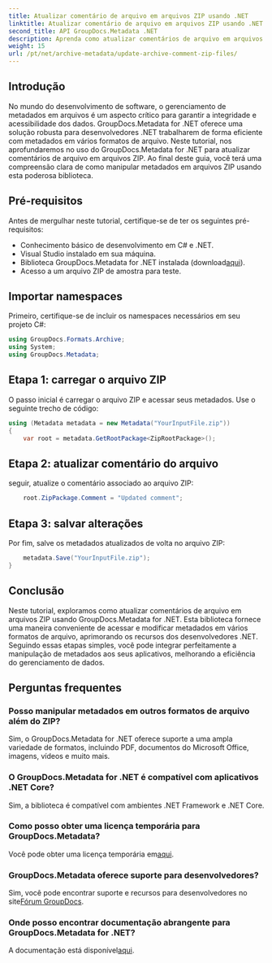 ```yaml
---
title: Atualizar comentário de arquivo em arquivos ZIP usando .NET
linktitle: Atualizar comentário de arquivo em arquivos ZIP usando .NET
second_title: API GroupDocs.Metadata .NET
description: Aprenda como atualizar comentários de arquivo em arquivos ZIP usando GroupDocs.Metadata for .NET. Aprimore o gerenciamento de metadados em aplicativos C# sem esforço.
weight: 15
url: /pt/net/archive-metadata/update-archive-comment-zip-files/
---
```

## Introdução
No mundo do desenvolvimento de software, o gerenciamento de metadados em arquivos é um aspecto crítico para garantir a integridade e acessibilidade dos dados. GroupDocs.Metadata for .NET oferece uma solução robusta para desenvolvedores .NET trabalharem de forma eficiente com metadados em vários formatos de arquivo. Neste tutorial, nos aprofundaremos no uso do GroupDocs.Metadata for .NET para atualizar comentários de arquivo em arquivos ZIP. Ao final deste guia, você terá uma compreensão clara de como manipular metadados em arquivos ZIP usando esta poderosa biblioteca.
## Pré-requisitos
Antes de mergulhar neste tutorial, certifique-se de ter os seguintes pré-requisitos:
- Conhecimento básico de desenvolvimento em C# e .NET.
- Visual Studio instalado em sua máquina.
-  Biblioteca GroupDocs.Metadata for .NET instalada (download[aqui](https://releases.groupdocs.com/metadata/net/)).
- Acesso a um arquivo ZIP de amostra para teste.

## Importar namespaces
Primeiro, certifique-se de incluir os namespaces necessários em seu projeto C#:
```csharp
using GroupDocs.Formats.Archive;
using System;
using GroupDocs.Metadata;
```
## Etapa 1: carregar o arquivo ZIP
O passo inicial é carregar o arquivo ZIP e acessar seus metadados. Use o seguinte trecho de código:
```csharp
using (Metadata metadata = new Metadata("YourInputFile.zip"))
{
    var root = metadata.GetRootPackage<ZipRootPackage>();
```
## Etapa 2: atualizar comentário do arquivo
seguir, atualize o comentário associado ao arquivo ZIP:
```csharp
    root.ZipPackage.Comment = "Updated comment";
```
## Etapa 3: salvar alterações
Por fim, salve os metadados atualizados de volta no arquivo ZIP:
```csharp
    metadata.Save("YourInputFile.zip");
}
```

## Conclusão
Neste tutorial, exploramos como atualizar comentários de arquivo em arquivos ZIP usando GroupDocs.Metadata for .NET. Esta biblioteca fornece uma maneira conveniente de acessar e modificar metadados em vários formatos de arquivo, aprimorando os recursos dos desenvolvedores .NET. Seguindo essas etapas simples, você pode integrar perfeitamente a manipulação de metadados aos seus aplicativos, melhorando a eficiência do gerenciamento de dados.

## Perguntas frequentes
### Posso manipular metadados em outros formatos de arquivo além do ZIP?
Sim, o GroupDocs.Metadata for .NET oferece suporte a uma ampla variedade de formatos, incluindo PDF, documentos do Microsoft Office, imagens, vídeos e muito mais.
### O GroupDocs.Metadata for .NET é compatível com aplicativos .NET Core?
Sim, a biblioteca é compatível com ambientes .NET Framework e .NET Core.
### Como posso obter uma licença temporária para GroupDocs.Metadata?
 Você pode obter uma licença temporária em[aqui](https://purchase.groupdocs.com/temporary-license/).
### GroupDocs.Metadata oferece suporte para desenvolvedores?
 Sim, você pode encontrar suporte e recursos para desenvolvedores no site[Fórum GroupDocs](https://forum.groupdocs.com/c/metadata/14).
### Onde posso encontrar documentação abrangente para GroupDocs.Metadata for .NET?
 A documentação está disponível[aqui](https://tutorials.groupdocs.com/metadata/net/).